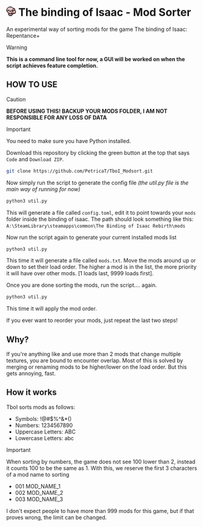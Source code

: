 # <img src="icon.png" width="25" height="25" alt="isaac thumbs up"> The binding of Isaac - Mod Sorter 

An experimental way of sorting mods for the game The binding of Isaac: Repentance+ 

> [!WARNING]
> **This is a command line tool for now, a GUI will be worked on when the script achieves feature completion.**

## HOW TO USE

> [!CAUTION]
> **BEFORE USING THIS! BACKUP YOUR MODS FOLDER, I AM NOT RESPONSIBLE FOR ANY LOSS OF DATA**

> [!IMPORTANT]
> You need to make sure you have Python installed.

Download this repository by clicking the green button at the top that says `Code` and `Download ZIP`.

``` sh
git clone https://github.com/PetricaT/TboI_Modsort.git
```

Now simply run the script to generate the config file *(the util.py file is the main way of running for now)*

``` sh
python3 util.py
```

This will generate a file called `config.toml`, edit it to point towards your `mods` folder inside the binding of isaac. The path should look something like this: `A:\SteamLibrary\steamapps\common\The Binding of Isaac Rebirth\mods`

Now run the script again to generate your current installed mods list

``` sh
python3 util.py
```

This time it will generate a file called `mods.txt`. Move the mods around up or down to set their load order. The higher a mod is in the list, the more priority it will have over other mods. [1 loads last, 9999 loads first].

Once you are done sorting the mods, run the script.... again.

``` sh
python3 util.py
```

This time it will apply the mod order.

If you ever want to reorder your mods, just repeat the last two steps!

## Why?

If you're anything like and use more than 2 mods that change multiple textures, you are bound to encounter overlap. Most of this is solved by merging or renaming mods to be higher/lower on the load order. But this gets annoying, fast.

## How it works

TboI sorts mods as follows:

* Symbols: !@#$%^&*()
* Numbers: 1234567890
* Uppercase Letters: ABC
* Lowercase Letters: abc

> [!IMPORTANT]
> When sorting by numbers, the game does not see 100 lower than 2, instead it counts 100 to be the same as 1. With this, we reserve the first 3 characters of a mod name to sorting
>
> * 001 MOD_NAME_1
> * 002 MOD_NAME_2
> * 003 MOD_NAME_3

I don't expect people to have more than 999 mods for this game, but if that proves wrong, the limit can be changed.